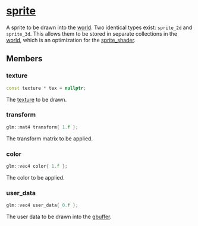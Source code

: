 # [sprite](sprite.hpp)

A sprite to be drawn into the [world](world.md). Two identical types exist: `sprite_2d` and `sprite_3d`. This allows them to be stored in separate collections in the [world](world.md), which is an optimization for the [sprite_shader](impl/shaders/gbuffer/sprite/sprite_shader.md).

## Members

### texture

```cpp
const texture * tex = nullptr;
```

The [texture](impl/raii/texture.md) to be drawn.

### transform

```cpp
glm::mat4 transform{ 1.f };
```

The transform matrix to be applied.

### color

```cpp
glm::vec4 color{ 1.f };
```

The color to be applied.

### user_data

```cpp
glm::vec4 user_data{ 0.f };
```

The user data to be drawn into the [gbuffer](impl/gbuffer.md).